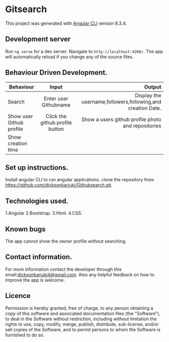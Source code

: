 # Gitsearch

This project was generated with [Angular CLI](https://github.com/angular/angular-cli) version 8.3.4.

## Development server

Run `ng serve` for a dev server. Navigate to `http://localhost:4200/`. The app will automatically reload if you change any of the source files.

## Behaviour Driven Development.

| Behaviour                |              Input              |                                                      Output |
| ------------------------ | :-----------------------------: | ----------------------------------------------------------: |
| Search                   |      Enter user Githubname      | Display the username,followers,following,and creation Date. |
| Show user Github profile | Click the github profile button |          Show a users github profile photo and repositories |
| Show creation time       |                                 |                                                             |

## Set up instructions.

Install angular CLI to run angular applications. clone the repository from https://github.com/dicksonkariuki/Githubsearch.git.

## Technologies used.

1.Angular
2.Bootstrap.
3.Html.
4.CSS.

## Known bugs

The app cannot show the owner profile without searching.

## Contact information.

For more information contact the developer through this email:dicksonkariuki4@gmail.com. Also any helpful feedback on how to improve the app is welcome.

## Licence

Permission is hereby granted, free of charge, to any person obtaining a copy of this software and associated documentation files (the "Software"), to deal in the Software without restriction, including without limitation the rights to use, copy, modify, merge, publish, distribute, sub-license, and/or sell copies of the Software, and to permit persons to whom the Software is furnished to do so.
